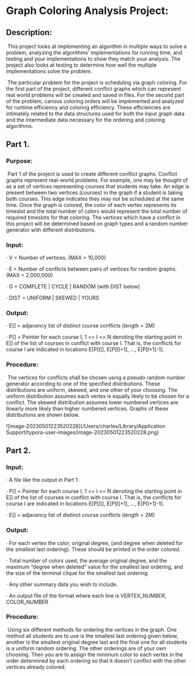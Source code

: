 # **Graph Coloring Analysis Project**:

## Description:

​		This project looks at implementing an algorithm in multiple ways to solve a problem, analyzing the algorithms’ implementations for running time, and testing and your implementations to show they match your analysis. The project also looks at testing to determine how well the multiple implementations solve the problem.

​		The particular problem for the project is scheduling via graph coloring. For the first part of the project, different conflict graphs which can represent real world problems will be created and saved in files. For the second part of the problem, carious coloring orders will be implemented and analyzed for runtime efficiency and coloring efficiency. These efficiencies are intimately related to the data structures used for both the input graph data and the intermediate data necessary for the ordering and coloring algorithms. 

## Part 1. 

### Purpose:

​		Part 1 of the project is used to create different conflict graphs. Conflict graphs represent real-world problems. For example, one may be thought of as a set of vertices representing courses that students may take. An edge is present between two vertices (courses) in the graph if a student is taking both courses. This edge indicates they may not be scheduled at the same time. Once the graph is colored, the color of each vertex represents its timeslot and the total number of colors would represent the total number of required timeslots for that coloring. The vertices which have a conflict in this project will be determined based on graph types and a random number generator with different distributions.

### Input:

·    V = Number of vertices. (MAX = 10,000)

·    E = Number of conflicts between pairs of vertices for random graphs. (MAX = 2,000,000)

·    G = COMPLETE | CYCLE | RANDOM (with DIST below)

·    DIST = UNIFORM | SKEWED | YOURS

### Output:

·    E[] = adjacency list of distinct course conflicts (length = 2M)

·    P[] = Pointer for each course I, 1 <= I <= N denoting the starting point in E[] of the list of courses in conflict with course I. That is, the conflicts for course I are indicated in locations E[P[I]], E[P[I]+1], …, E[P[I+1]-1]. 

### Procedure:

​		The vertices for conflicts shall be chosen using a pseudo random number generator according to one of the specified distributions. These distributions are uniform, skewed, and one other of your choosing. The uniform distribution assumes each vertex is equally likely to be chosen for a conflict. The skewed distribution assumes lower numbered vertices are linearly more likely than higher numbered vertices. Graphs of these distributions are shown below.

![image-20230501223520228](/Users/charles/Library/Application Support/typora-user-images/image-20230501223520228.png)

## Part 2. 

### Input:

·    A file like the output in Part 1:

·    P[] = Pointer for each course I, 1 <= I <= N denoting the starting point in E[] of the list of courses in conflict with course I. That is, the conflicts for course I are indicated in locations E[P[I]], E[P[I]+1], …, E[P[I+1]-1]. 

·    E[] = adjacency list of distinct course conflicts (length = 2M)

### Output:

·    For each vertex the color, original degree, (and degree when deleted for the smallest last ordering). These should be printed in the order colored.

·    Total number of colors used, the average original degree, and the maximum “degree when deleted” value for the smallest last ordering, and the size of the terminal clique for the smallest last ordering.

·    Any other summary data you wish to include.

·    An output file of the format where each line is VERTEX_NUMBER, COLOR_NUMBER

### Procedure:

​		Using six different methods for ordering the vertices in the graph. One method all students are to use is the smallest last ordering given below, another is the smallest original degree last and the final one for all students is a uniform random ordering. The other orderings are of your own choosing. Then you are to assign the minimum color to each vertex in the order determined by each ordering so that it doesn’t conflict with the other vertices already colored.